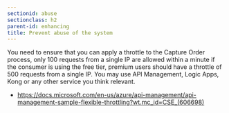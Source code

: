 ```yaml
---
sectionid: abuse
sectionclass: h2
parent-id: enhancing
title: Prevent abuse of the system
---
```


You need to ensure that you can apply a throttle to the Capture Order process,
only 100 requests from a single IP are allowed within a minute if the consumer is using the free tier, premium users should have a throttle
of 500 requests from a single IP. You may use API Management, Logic Apps,
Kong or any other service you think relevant.

-   <https://docs.microsoft.com/en-us/azure/api-management/api-management-sample-flexible-throttling?wt.mc_id=CSE_(606698)>

